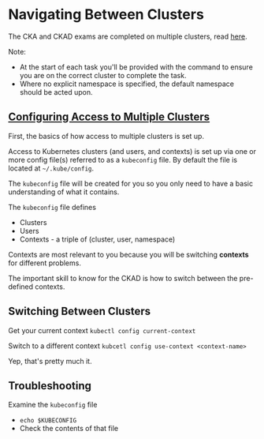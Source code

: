 # Navigating Between Clusters

The CKA and CKAD exams are completed on multiple clusters, read [here](https://docs.linuxfoundation.org/tc-docs/certification/tips-cka-and-ckad#cka-and-ckad-environment).

Note:
* At the start of each task you'll be provided with the command to ensure you are on the correct cluster to complete the task.
* Where no explicit namespace is specified, the default namespace should be acted upon.

## [Configuring Access to Multiple Clusters](https://kubernetes.io/docs/tasks/access-application-cluster/configure-access-multiple-clusters/)

First, the basics of how access to multiple clusters is set up.

Access to Kubernetes clusters (and users, and contexts) is set up via one or more config file(s) referred to as a `kubeconfig` file.  By default the file is located at `~/.kube/config`.

The `kubeconfig` file will be created for you so you only need to have a basic understanding of what it contains.

The `kubeconfig` file defines
* Clusters
* Users
* Contexts - a triple of (cluster, user, namespace)

Contexts are most relevant to you because you will be switching **contexts** for different problems. 

The important skill to know for the CKAD is how to switch between the pre-defined contexts.


## Switching Between Clusters

Get your current context `kubectl config current-context`

Switch to a different context `kubcetl config use-context <context-name>`

Yep, that's pretty much it.


## Troubleshooting

Examine the `kubeconfig` file
* `echo $KUBECONFIG`
* Check the contents of that file
